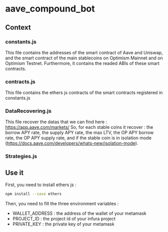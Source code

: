 # aave_compound_bot

## Context

### constants.js
This file contains the addresses of the smart contract of Aave and Uniswap, and the smart contract of the main stablecoins on Optimism Mainnet and on Optimism Testnet. Furthermore, it contains the readed ABIs of these smart contracts.
### contracts.js
This file contains the ethers js contracts of the smart contracts registered in constants.js
### DataRecovering.js
This file recover the datas that we can find here : https://app.aave.com/markets/
So, for each stable coins it recover : the borrow APY rate, the supply APY rate, the max LTV, the OP APY borrow rate, the  OP APY supply rate, and if the stable coin is in isolation mode (https://docs.aave.com/developers/whats-new/isolation-mode).
### Strategies.js



## Use it

First, you need to install ethers js :
```bash
npm install --save ethers
```


Then, you need to fill the three environment variables :
- WALLET_ADDRESS : the address of the wallet of your metamask
- PROJECT_ID : the project id of your infura project
- PRIVATE_KEY : the private key of your metamask
